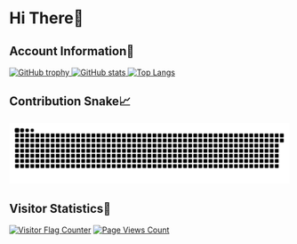 # Hi There👋

## Account Information📝

<a href="https://github.com/ryo-ma/github-profile-trophy">
  <picture>
    <source media="(prefers-color-scheme: dark)" srcset="https://camo.githubusercontent.com/c9c410f3b2d11e56e2576cc3d9436814d47f8a9caf389fdffe75ee1eaf0e958e/68747470733a2f2f6769746875622d70726f66696c652d74726f7068792e76657263656c2e6170702f3f757365726e616d653d4d432d6475736b26636f6c756d6e3d37266e6f2d6672616d653d74727565267468656d653d6f6e656461726b">
    <source media="(prefers-color-scheme: light)" srcset="https://camo.githubusercontent.com/26cfa39460be093cad604c7fc0a99bd2440caaef273f02ebaf1eee9c4bbbd9d3/68747470733a2f2f6769746875622d70726f66696c652d74726f7068792e76657263656c2e6170702f3f757365726e616d653d4d432d6475736b26636f6c756d6e3d37">
    <img alt="GitHub trophy" src="https://camo.githubusercontent.com/26cfa39460be093cad604c7fc0a99bd2440caaef273f02ebaf1eee9c4bbbd9d3/68747470733a2f2f6769746875622d70726f66696c652d74726f7068792e76657263656c2e6170702f3f757365726e616d653d4d432d6475736b26636f6c756d6e3d37">
  </picture>
</a>

<a href="https://github.com/anuraghazra/github-readme-stats">
  <picture>
    <source media="(prefers-color-scheme: dark)" srcset="https://camo.githubusercontent.com/5a778b50a805e69e70b8d1189d095975c765a710aa738914cadd0a4ba910e1ed/68747470733a2f2f6769746875622d726561646d652d73746174732e76657263656c2e6170702f6170693f757365726e616d653d4d432d6475736b2673686f775f69636f6e733d7472756526686964655f626f726465723d7472756526696e636c7564655f616c6c5f636f6d6d6974733d74727565267468656d653d6f6e656461726b">
    <source media="(prefers-color-scheme: light)" srcset="https://camo.githubusercontent.com/d85e92038516f63b8057d8cf7690f995117643d56fe46c42b3a37534b2d6434f/68747470733a2f2f6769746875622d726561646d652d73746174732e76657263656c2e6170702f6170693f757365726e616d653d4d432d6475736b2673686f775f69636f6e733d7472756526696e636c7564655f616c6c5f636f6d6d6974733d74727565">
    <img alt="GitHub stats" src="https://camo.githubusercontent.com/d85e92038516f63b8057d8cf7690f995117643d56fe46c42b3a37534b2d6434f/68747470733a2f2f6769746875622d726561646d652d73746174732e76657263656c2e6170702f6170693f757365726e616d653d4d432d6475736b2673686f775f69636f6e733d7472756526696e636c7564655f616c6c5f636f6d6d6974733d74727565">
  </picture>
</a>

<a href="https://github.com/anuraghazra/github-readme-stats">
  <picture>
    <source media="(prefers-color-scheme: dark)" srcset="https://camo.githubusercontent.com/9bf96447ae676bc72b48d0d3d07f27d191d61b70e41515f70249498a4fe826d9/68747470733a2f2f6769746875622d726561646d652d73746174732e76657263656c2e6170702f6170692f746f702d6c616e67732f3f757365726e616d653d4d432d6475736b266c61796f75743d636f6d7061637426686964655f626f726465723d74727565267468656d653d6f6e656461726b">
    <source media="(prefers-color-scheme: light)" srcset="https://camo.githubusercontent.com/619a1603494d7fab629db57fee665a2986bfa307271ddfe09027cd14d8e4135d/68747470733a2f2f6769746875622d726561646d652d73746174732e76657263656c2e6170702f6170692f746f702d6c616e67732f3f757365726e616d653d4d432d6475736b266c61796f75743d636f6d70616374">
    <img alt="Top Langs" src="https://camo.githubusercontent.com/619a1603494d7fab629db57fee665a2986bfa307271ddfe09027cd14d8e4135d/68747470733a2f2f6769746875622d726561646d652d73746174732e76657263656c2e6170702f6170692f746f702d6c616e67732f3f757365726e616d653d4d432d6475736b266c61796f75743d636f6d70616374">
  </picture>
</a>

## Contribution Snake📈

<a href="https://github.com/Platane/snk">
  <picture>
    <source media="(prefers-color-scheme: dark)" srcset="https://raw.githubusercontent.com/MC-dusk/MC-dusk/main/img/github-contribution-grid-snake-dark.svg">
    <source media="(prefers-color-scheme: light)" srcset="https://raw.githubusercontent.com/MC-dusk/MC-dusk/main/img/github-contribution-grid-snake.svg">
    <img alt="github contribution grid snake animation" src="https://raw.githubusercontent.com/MC-dusk/MC-dusk/main/img/github-contribution-grid-snake.svg">
  </picture>
</a>

## Visitor Statistics👀

[![Visitor Flag Counter](https://s01.flagcounter.com/count2/1tUa/bg_29E2FF/txt_7A4F05/border_7A7A7A/columns_2/maxflags_8/viewers_0/labels_1/pageviews_1/flags_0/percent_1/)](https://info.flagcounter.com/1tUa)
[![Page Views Count](https://badges.toozhao.com/badges/01G6ZJY3322Y59H9X1J3XHN2M5/green.svg)](https://badges.toozhao.com/stats/01G6ZJY3322Y59H9X1J3XHN2M5 "Get your own page views count badge on badges.toozhao.com")

